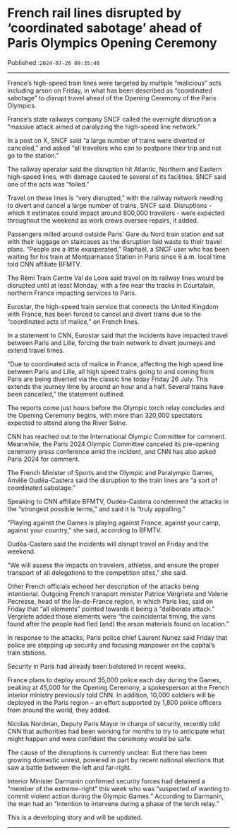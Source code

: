 # French rail lines disrupted by ‘coordinated sabotage’ ahead of Paris Olympics Opening Ceremony

Published :`2024-07-26 09:35:40`

---

France’s high-speed train lines were targeted by multiple “malicious” acts including arson on Friday, in what has been described as “coordinated sabotage” to disrupt travel ahead of the Opening Ceremony of the Paris Olympics.

France’s state railways company SNCF called the overnight disruption a “massive attack aimed at paralyzing the high-speed line network.”

In a post on X, SNCF said “a large number of trains were diverted or canceled,” and asked “all travelers who can to postpone their trip and not go to the station.”

The railway operator said the disruption hit Atlantic, Northern and Eastern high-speed lines, with damage caused to several of its facilities. SNCF said one of the acts was “foiled.”

Travel on these lines is “very disrupted,” with the railway network needing to divert and cancel a large number of trains, SNCF said. Disruptions - which it estimates could impact around 800,000 travelers - were expected throughout the weekend as work crews oversee repairs, it added.

Passengers milled around outside Paris’ Gare du Nord train station and sat with their luggage on staircases as the disruption laid waste to their travel plans. “People are a little exasperated,” Raphaël, a SNCF user who has been waiting for his train at Montparnasse Station in Paris since 6 a.m. local time told CNN affiliate BFMTV.

The Rémi Train Centre Val de Loire said travel on its railway lines would be disrupted until at least Monday, with a fire near the tracks in Courtalain, northern France impacting services to Paris.

Eurostar, the high-speed train service that connects the United Kingdom with France, has been forced to cancel and divert trains due to the “coordinated acts of malice,” on French lines.

In a statement to CNN, Eurostar said that the incidents have impacted travel between Paris and Lille, forcing the train network to divert journeys and extend travel times.

“Due to coordinated acts of malice in France, affecting the high speed line between Paris and Lille, all high speed trains going to and coming from Paris are being diverted via the classic line today Friday 26 July. This extends the journey time by around an hour and a half. Several trains have been cancelled,” the statement outlined.

The reports come just hours before the Olympic torch relay concludes and the Opening Ceremony begins, with more than 320,000 spectators expected to attend along the River Seine.

CNN has reached out to the International Olympic Committee for comment. Meanwhile, the Paris 2024 Olympic Committee canceled its pre-opening ceremony press conference amid the incident, and CNN has also asked Paris 2024 for comment.

The French Minister of Sports and the Olympic and Paralympic Games, Amélie Oudéa-Castera said the disruption to the train lines are “a sort of coordinated sabotage.”

Speaking to CNN affiliate BFMTV, Oudéa-Castera condemned the attacks in the “strongest possible terms,” and said it is “truly appalling.”

“Playing against the Games is playing against France, against your camp, against your country,” she said, according to BFMTV.

Oudéa-Castera said the incidents will disrupt travel on Friday and the weekend.

“We will assess the impacts on travelers, athletes, and ensure the proper transport of all delegations to the competition sites,” she said.

Other French officials echoed her description of the attacks being intentional. Outgoing French transport minister Patrice Vergriete and Valerie Pecresse, head of the Île-de-France region, in which Paris lies, said on Friday that “all elements” pointed towards it being a “deliberate attack.” Vergriete added those elements were “the coincidental timing, the vans found after the people had fled (and) the arson materials found on location.”

In response to the attacks, Paris police chief Laurent Nunez said Friday that police are stepping up security and focusing manpower on the capital’s train stations.

Security in Paris had already been bolstered in recent weeks.

France plans to deploy around 35,000 police each day during the Games, peaking at 45,000 for the Opening Ceremony, a spokesperson at the French interior ministry previously told CNN. In addition, 10,000 soldiers will be deployed in the Paris region – an effort supported by 1,800 police officers from around the world, they added.

Nicolas Nordman, Deputy Paris Mayor in charge of security, recently told CNN that authorities had been working for months to try to anticipate what might happen and were confident the ceremony would be safe.

The cause of the disruptions is currently unclear. But there has been growing domestic unrest, powered in part by recent national elections that saw a battle between the left and far-right.

Interior Minister Darmanin confirmed security forces had detained a “member of the extreme-right” this week who was “suspected of wanting to commit violent action during the Olympic Games.” According to Darmanin, the man had an “intention to intervene during a phase of the torch relay.”

This is a developing story and will be updated.

---

